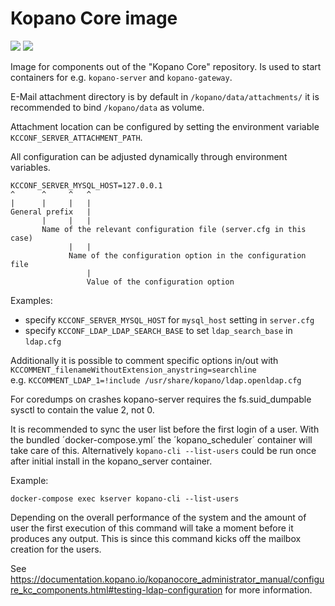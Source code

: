 # Kopano Core image

[![](https://images.microbadger.com/badges/image/zokradonh/kopano_core.svg)](https://microbadger.com/images/zokradonh/kopano_core "Microbadger size/labels") [![](https://images.microbadger.com/badges/version/zokradonh/kopano_core.svg)](https://microbadger.com/images/zokradonh/kopano_core "Microbadger version")

Image for components out of the "Kopano Core" repository. Is used to start containers for e.g. `kopano-server` and `kopano-gateway`.

E-Mail attachment directory is by default in `/kopano/data/attachments/` it is recommended to bind `/kopano/data` as volume.

Attachment location can be configured by setting the environment variable `KCCONF_SERVER_ATTACHMENT_PATH`.

All configuration can be adjusted dynamically through environment variables. 

```
KCCONF_SERVER_MYSQL_HOST=127.0.0.1
^      ^     ^   ^
|      |     |   |
General prefix   |
       |     |   |
       Name of the relevant configuration file (server.cfg in this case)
             |   |
             Name of the configuration option in the configuration file
                 |
                 Value of the configuration option
```

Examples:
- specify `KCCONF_SERVER_MYSQL_HOST` for `mysql_host` setting in `server.cfg`
- specify `KCCONF_LDAP_LDAP_SEARCH_BASE` to set `ldap_search_base` in `ldap.cfg`

Additionally it is possible to comment specific options in/out with `KCCOMMENT_filenameWithoutExtension_anystring=searchline`  
e.g. `KCCOMMENT_LDAP_1=!include /usr/share/kopano/ldap.openldap.cfg`

For coredumps on crashes kopano-server requires the fs.suid_dumpable sysctl to contain the value 2, not 0.

It is recommended to sync the user list before the first login of a user. With the bundled ´docker-compose.yml´ the ´kopano_scheduler´ container will take care of this. Alternatively `kopano-cli --list-users` could be run once after initial install in the kopano_server container.

Example:

`docker-compose exec kserver kopano-cli --list-users`

Depending on the overall performance of the system and the amount of user the first execution of this command will take a moment before it produces any output. This is since this command kicks off the mailbox creation for the users.

See https://documentation.kopano.io/kopanocore_administrator_manual/configure_kc_components.html#testing-ldap-configuration for more information.